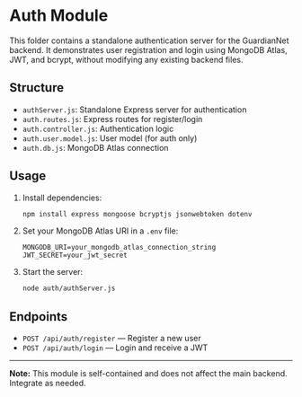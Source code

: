 # Auth Module

This folder contains a standalone authentication server for the GuardianNet backend. It demonstrates user registration and login using MongoDB Atlas, JWT, and bcrypt, without modifying any existing backend files.

## Structure
- `authServer.js`: Standalone Express server for authentication
- `auth.routes.js`: Express routes for register/login
- `auth.controller.js`: Authentication logic
- `auth.user.model.js`: User model (for auth only)
- `auth.db.js`: MongoDB Atlas connection

## Usage
1. Install dependencies:
   ```bash
   npm install express mongoose bcryptjs jsonwebtoken dotenv
   ```
2. Set your MongoDB Atlas URI in a `.env` file:
   ```env
   MONGODB_URI=your_mongodb_atlas_connection_string
   JWT_SECRET=your_jwt_secret
   ```
3. Start the server:
   ```bash
   node auth/authServer.js
   ```

## Endpoints
- `POST /api/auth/register` — Register a new user
- `POST /api/auth/login` — Login and receive a JWT

---
**Note:** This module is self-contained and does not affect the main backend. Integrate as needed. 